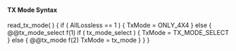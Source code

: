 #### TX Mode Syntax

<div class="syntax">
read_tx_mode( ) {
    if ( AllLossless == 1 ) {
        TxMode = ONLY_4X4
    } else {
        @@tx_mode_select                                                f(1)
        if ( tx_mode_select ) {
            TxMode = TX_MODE_SELECT
        } else {
            @@tx_mode                                                   f(2)
            TxMode = tx_mode
        }
    }
}
</div>
